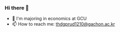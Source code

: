 ### Hi there 👋

- 🔭 I'm majoring in economics at GCU
- 📫 How to reach me: thdgprud1210@gachon.ac.kr
